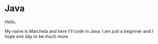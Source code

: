 # Java

Hello, 

My name is Marchela and here I'll code in Java. I am just a beginner and I hope one day to be much more. 
